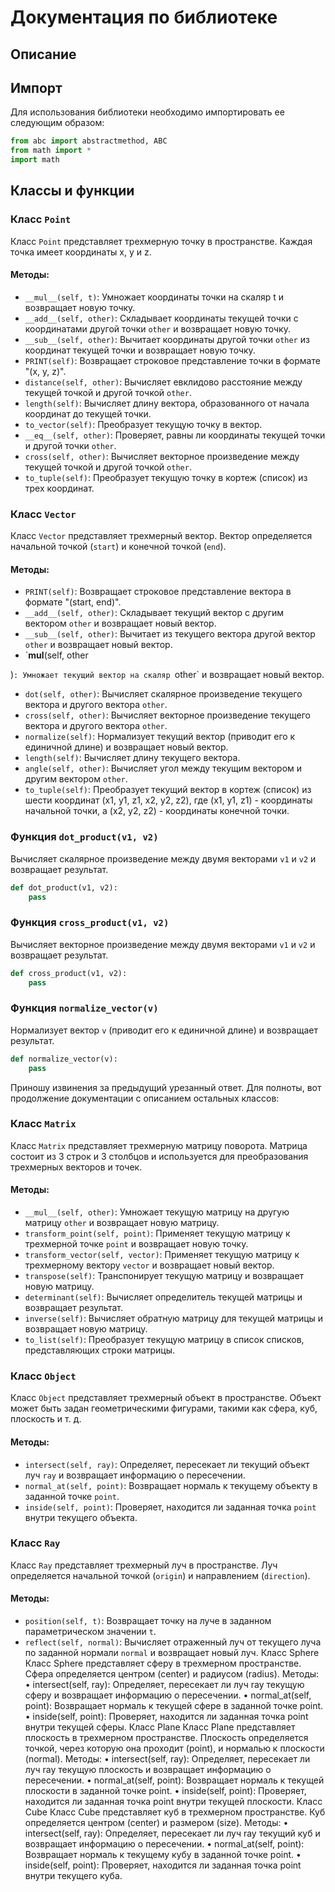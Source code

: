 # Документация по библиотеке

## Описание


## Импорт

Для использования библиотеки необходимо импортировать ее следующим образом:

```python
from abc import abstractmethod, ABC
from math import *
import math
```

## Классы и функции

### Класс `Point`

Класс `Point` представляет трехмерную точку в пространстве. Каждая точка имеет координаты x, y и z.

#### Методы:

- `__mul__(self, t)`: Умножает координаты точки на скаляр t и возвращает новую точку.
- `__add__(self, other)`: Складывает координаты текущей точки с координатами другой точки `other` и возвращает новую точку.
- `__sub__(self, other)`: Вычитает координаты другой точки `other` из координат текущей точки и возвращает новую точку.
- `PRINT(self)`: Возвращает строковое представление точки в формате "(x, y, z)".
- `distance(self, other)`: Вычисляет евклидово расстояние между текущей точкой и другой точкой `other`.
- `length(self)`: Вычисляет длину вектора, образованного от начала координат до текущей точки.
- `to_vector(self)`: Преобразует текущую точку в вектор.
- `__eq__(self, other)`: Проверяет, равны ли координаты текущей точки и другой точки `other`.
- `cross(self, other)`: Вычисляет векторное произведение между текущей точкой и другой точкой `other`.
- `to_tuple(self)`: Преобразует текущую точку в кортеж (список) из трех координат.

### Класс `Vector`

Класс `Vector` представляет трехмерный вектор. Вектор определяется начальной точкой (`start`) и конечной точкой (`end`).

#### Методы:

- `PRINT(self)`: Возвращает строковое представление вектора в формате "(start, end)".
- `__add__(self, other)`: Складывает текущий вектор с другим вектором `other` и возвращает новый вектор.
- `__sub__(self, other)`: Вычитает из текущего вектора другой вектор `other` и возвращает новый вектор.
- `__mul__(self, other

)`: Умножает текущий вектор на скаляр `other` и возвращает новый вектор.
- `dot(self, other)`: Вычисляет скалярное произведение текущего вектора и другого вектора `other`.
- `cross(self, other)`: Вычисляет векторное произведение текущего вектора и другого вектора `other`.
- `normalize(self)`: Нормализует текущий вектор (приводит его к единичной длине) и возвращает новый вектор.
- `length(self)`: Вычисляет длину текущего вектора.
- `angle(self, other)`: Вычисляет угол между текущим вектором и другим вектором `other`.
- `to_tuple(self)`: Преобразует текущий вектор в кортеж (список) из шести координат (x1, y1, z1, x2, y2, z2), где (x1, y1, z1) - координаты начальной точки, а (x2, y2, z2) - координаты конечной точки.

### Функция `dot_product(v1, v2)`

Вычисляет скалярное произведение между двумя векторами `v1` и `v2` и возвращает результат.

```python
def dot_product(v1, v2):
    pass
```

### Функция `cross_product(v1, v2)`

Вычисляет векторное произведение между двумя векторами `v1` и `v2` и возвращает результат.

```python
def cross_product(v1, v2):
    pass
```

### Функция `normalize_vector(v)`

Нормализует вектор `v` (приводит его к единичной длине) и возвращает результат.

```python
def normalize_vector(v):
    pass
```

Приношу извинения за предыдущий урезанный ответ. Для полноты, вот продолжение документации с описанием остальных классов:

### Класс `Matrix`

Класс `Matrix` представляет трехмерную матрицу поворота. Матрица состоит из 3 строк и 3 столбцов и используется для преобразования трехмерных векторов и точек.

#### Методы:

- `__mul__(self, other)`: Умножает текущую матрицу на другую матрицу `other` и возвращает новую матрицу.
- `transform_point(self, point)`: Применяет текущую матрицу к трехмерной точке `point` и возвращает новую точку.
- `transform_vector(self, vector)`: Применяет текущую матрицу к трехмерному вектору `vector` и возвращает новый вектор.
- `transpose(self)`: Транспонирует текущую матрицу и возвращает новую матрицу.
- `determinant(self)`: Вычисляет определитель текущей матрицы и возвращает результат.
- `inverse(self)`: Вычисляет обратную матрицу для текущей матрицы и возвращает новую матрицу.
- `to_list(self)`: Преобразует текущую матрицу в список списков, представляющих строки матрицы.

### Класс `Object`

Класс `Object` представляет трехмерный объект в пространстве. Объект может быть задан геометрическими фигурами, такими как сфера, куб, плоскость и т. д.

#### Методы:

- `intersect(self, ray)`: Определяет, пересекает ли текущий объект луч `ray` и возвращает информацию о пересечении.
- `normal_at(self, point)`: Возвращает нормаль к текущему объекту в заданной точке `point`.
- `inside(self, point)`: Проверяет, находится ли заданная точка `point` внутри текущего объекта.

### Класс `Ray`

Класс `Ray` представляет трехмерный луч в пространстве. Луч определяется начальной точкой (`origin`) и направлением (`direction`).

#### Методы:

- `position(self, t)`: Возвращает точку на луче в заданном параметрическом значении `t`.
- `reflect(self, normal)`: Вычисляет отраженный луч от текущего луча по заданной нормали `normal` и возвращает новый луч.
Класс Sphere
Класс Sphere представляет сферу в трехмерном пространстве. Сфера определяется центром (center) и радиусом (radius).
Методы:
•	intersect(self, ray): Определяет, пересекает ли луч ray текущую сферу и возвращает информацию о пересечении.
•	normal_at(self, point): Возвращает нормаль к текущей сфере в заданной точке point.
•	inside(self, point): Проверяет, находится ли заданная точка point внутри текущей сферы.
Класс Plane
Класс Plane представляет плоскость в трехмерном пространстве. Плоскость определяется точкой, через которую она проходит (point), и нормалью к плоскости (normal).
Методы:
•	intersect(self, ray): Определяет, пересекает ли луч ray текущую плоскость и возвращает информацию о пересечении.
•	normal_at(self, point): Возвращает нормаль к текущей плоскости в заданной точке point.
•	inside(self, point): Проверяет, находится ли заданная точка point внутри текущей плоскости.
Класс Cube
Класс Cube представляет куб в трехмерном пространстве. Куб определяется центром (center) и размером (size).
Методы:
•	intersect(self, ray): Определяет, пересекает ли луч ray текущий куб и возвращает информацию о пересечении.
•	normal_at(self, point): Возвращает нормаль к текущему кубу в заданной точке point.
•	inside(self, point): Проверяет, находится ли заданная точка point внутри текущего куба.

